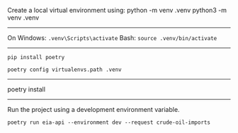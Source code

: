 Create a local virtual environment using:
  python -m venv .venv
  python3 -m venv .venv

---

On Windows:
`.venv\Scripts\activate`
Bash: 
`source .venv/bin/activate`

---

`pip install poetry`

`poetry config virtualenvs.path .venv`

---

poetry install

---

Run the project using a development environment variable.
   
    poetry run eia-api --environment dev --request crude-oil-imports
